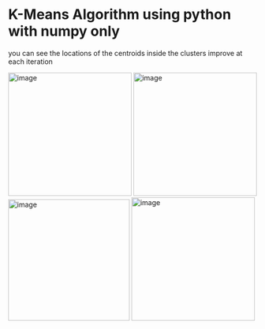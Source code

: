 # K-Means Algorithm using python with numpy only

you can see the locations of the centroids inside the clusters improve at each iteration
<p float="left">
<img width="250" alt="image" src="https://user-images.githubusercontent.com/112930532/213003380-5c1f060b-887f-47a2-bf99-5358f2d865fe.png">
<img width="250" alt="image" src="https://user-images.githubusercontent.com/112930532/213002628-e9ae0b5a-d944-40db-9f1b-ec94ddd6279b.png">
<img width="246" alt="image" src="https://user-images.githubusercontent.com/112930532/213003526-26a58dba-0a16-45ea-b764-8e33cfb26fd1.png">
<img width="250" alt="image" src="https://user-images.githubusercontent.com/112930532/213002659-07087e91-82a9-47d7-9971-1e4f946e7dc3.png">

